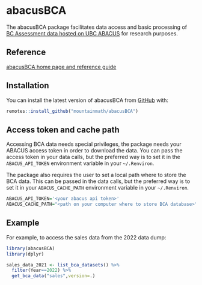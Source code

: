 
<!-- README.md is generated from README.Rmd. Please edit that file -->

# abacusBCA

<!-- badges: start -->
<!-- badges: end -->

The abacusBCA package facilitates data access and basic processing of
[BC Assessment data hosted on UBC
ABACUS](https://abacus.library.ubc.ca/dataset.xhtml?persistentId=hdl%3A11272.1%2FAB2%2FLAPUAB)
for research purposes.

## Reference

[abacusBCA home page and reference
guide](https://mountainmath.github.io/abacusBCA/index.html)

## Installation

You can install the latest version of abacusBCA from
[GitHub](https://CRAN.R-project.org) with:

``` r
remotes::install_github("mountainmath/abacusBCA")
```

## Access token and cache path

Accessing BCA data needs special privileges, the package needs your
ABACUS access token in order to download the data. You can pass the
access token in your data calls, but the preferred way is to set it in
the `ABACUS_API_TOKEN` environment variable in your `~/.Renviron`.

The package also requires the user to set a local path where to store
the BCA data. This can be passed in the data calls, but the preferred
way is to set it in your `ABACUS_CACHE_PATH` environment variable in
your `~/.Renviron`.

``` r
ABACUS_API_TOKEN='<your abacus api token>'
ABACUS_CACHE_PATH="<path on your computer where to store BCA database>"
```

## Example

For example, to access the sales data from the 2022 data dump:

``` r
library(abacusBCA)
library(dplyr)

sales_data_2021 <- list_bca_datasets() %>%
  filter(Year==2022) %>%
  get_bca_data("sales",version=.)
```
